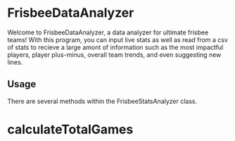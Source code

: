 # FrisbeeDataAnalyzer
Welcome to FrisbeeDataAnalyzer, a data analyzer for ultimate frisbee teams! With this program, you can input live stats as well as read from a csv of stats to recieve a large amont of information such as the most impactful players, player plus-minus, overall team trends, and even suggesting new lines.


## Usage

There are several methods within the FrisbeeStatsAnalyzer class.

# calculateTotalGames
